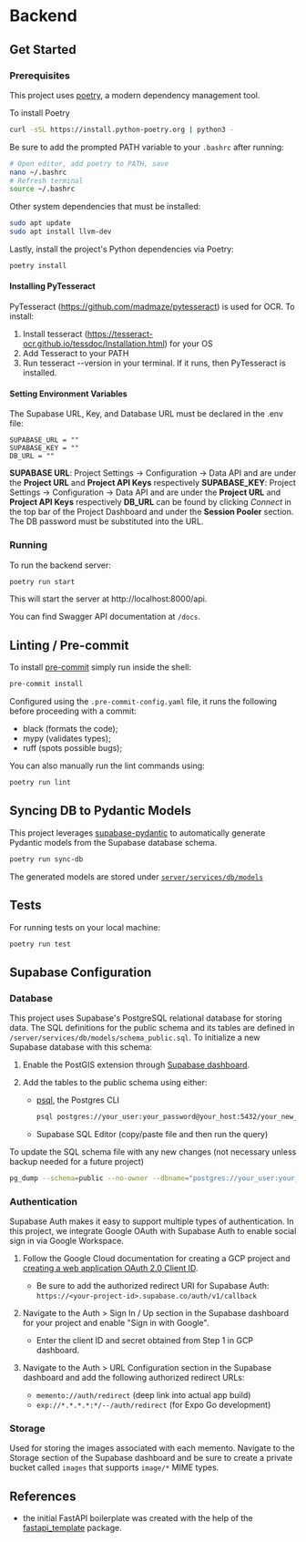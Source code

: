 # Backend

## Get Started

### Prerequisites

This project uses [poetry](https://python-poetry.org/docs/), a modern dependency management
tool.

To install Poetry

```bash
curl -sSL https://install.python-poetry.org | python3 -
```

Be sure to add the prompted PATH variable to your `.bashrc` after running:

```bash
# Open editor, add poetry to PATH, save
nano ~/.bashrc
# Refresh terminal
source ~/.bashrc
```

Other system dependencies that must be installed:

```bash
sudo apt update
sudo apt install llvm-dev
```

Lastly, install the project's Python dependencies via Poetry:

```bash
poetry install
```

#### Installing PyTesseract

PyTesseract (https://github.com/madmaze/pytesseract) is used for OCR. To install:

1. Install tesseract (https://tesseract-ocr.github.io/tessdoc/Installation.html) for your OS
2. Add Tesseract to your PATH
3. Run tesseract --version in your terminal. If it runs, then PyTesseract is installed.

#### Setting Environment Variables

The Supabase URL, Key, and Database URL must be declared in the .env file:

```env
SUPABASE_URL = ""
SUPABASE_KEY = ""
DB_URL = ""
```

**SUPABASE URL**: Project Settings -> Configuration -> Data API and are under the **Project URL** and **Project API Keys** respectively
**SUPABASE_KEY**: Project Settings -> Configuration -> Data API and are under the **Project URL** and **Project API Keys** respectively
**DB_URL** can be found by clicking _Connect_ in the top bar of the Project Dashboard and under the **Session Pooler** section. The DB password must be substituted into the URL.

### Running

To run the backend server:

```bash
poetry run start
```

This will start the server at http://localhost:8000/api.

You can find Swagger API documentation at `/docs`.

## Linting / Pre-commit

To install [pre-commit](https://pre-commit.com/) simply run inside the shell:

```bash
pre-commit install
```

Configured using the `.pre-commit-config.yaml` file, it runs the following before proceeding with a commit:

- black (formats the code);
- mypy (validates types);
- ruff (spots possible bugs);

You can also manually run the lint commands using:

```bash
poetry run lint
```

## Syncing DB to Pydantic Models

This project leverages [supabase-pydantic](https://github.com/kmbhm1/supabase-pydantic) to automatically generate Pydantic models from the Supabase database schema.

```bash
poetry run sync-db
```

The generated models are stored under [`server/services/db/models`](https://github.com/owencooke/memento/tree/main/backend/server/services/db/models)

## Tests

For running tests on your local machine:

```bash
poetry run test
```

## Supabase Configuration

### Database

This project uses Supabase's PostgreSQL relational database for storing data. The SQL definitions for the public schema and its tables are defined in `/server/services/db/models/schema_public.sql`. To initialize a new Supabase database with this schema:

1. Enable the PostGIS extension through [Supabase dashboard](https://supabase.com/docs/guides/database/extensions/postgis?queryGroups=language&language=sql#enable-the-extension).
2. Add the tables to the public schema using either:

   - [psql](https://www.postgresql.org/docs/current/app-psql.html), the Postgres CLI

     ```bash
     psql postgres://your_user:your_password@your_host:5432/your_new_database < schema.sql
     ```

   - Supabase SQL Editor (copy/paste file and then run the query)

To update the SQL schema file with any new changes (not necessary unless backup needed for a future project)

```bash
pg_dump --schema=public --no-owner --dbname="postgres://your_user:your_password@your_host:5432/your_database" > schema.sql
```

### Authentication

Supabase Auth makes it easy to support multiple types of authentication. In this project, we integrate Google OAuth with Supabase Auth to enable social sign in via Google Workspace.

1. Follow the Google Cloud documentation for creating a GCP project and [creating a web application OAuth 2.0 Client ID](https://developers.google.com/identity/gsi/web/guides/get-google-api-clientid).

   - Be sure to add the authorized redirect URI for Supabase Auth: `https://<your-project-id>.supabase.co/auth/v1/callback`

2. Navigate to the Auth > Sign In / Up section in the Supabase dashboard for your project and enable "Sign in with Google".

   - Enter the client ID and secret obtained from Step 1 in GCP dashboard.

3. Navigate to the Auth > URL Configuration section in the Supabase dashboard and add the following authorized redirect URLs:
   - `memento://auth/redirect` (deep link into actual app build)
   - `exp://*.*.*.*:*/--/auth/redirect` (for Expo Go development)

### Storage

Used for storing the images associated with each memento. Navigate to the Storage section of the Supabase dashboard and be sure to create a private bucket called `images` that supports `image/*` MIME types.

## References

- the initial FastAPI boilerplate was created with the help of the [fastapi_template](https://github.com/s3rius/FastAPI-template) package.
